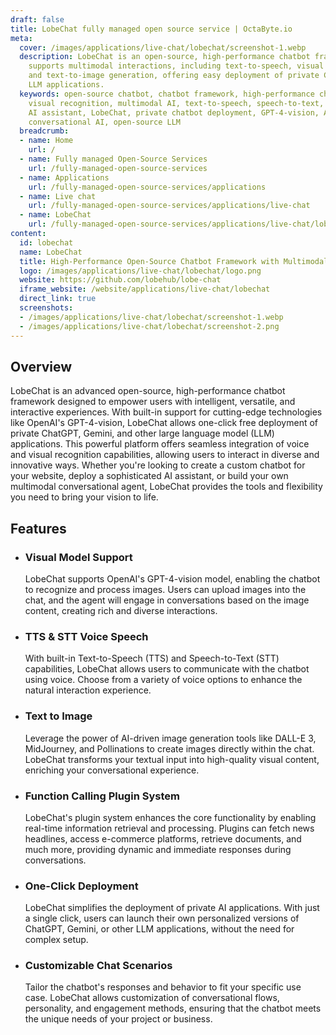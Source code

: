 ```yaml
---
draft: false
title: LobeChat fully managed open source service | OctaByte.io
meta:
  cover: /images/applications/live-chat/lobechat/screenshot-1.webp
  description: LobeChat is an open-source, high-performance chatbot framework that
    supports multimodal interactions, including text-to-speech, visual recognition,
    and text-to-image generation, offering easy deployment of private ChatGPT and
    LLM applications.
  keywords: open-source chatbot, chatbot framework, high-performance chatbot, ChatGPT,
    visual recognition, multimodal AI, text-to-speech, speech-to-text, text-to-image,
    AI assistant, LobeChat, private chatbot deployment, GPT-4-vision, AI plugins,
    conversational AI, open-source LLM
  breadcrumb:
  - name: Home
    url: /
  - name: Fully managed Open-Source Services
    url: /fully-managed-open-source-services
  - name: Applications
    url: /fully-managed-open-source-services/applications
  - name: Live chat
    url: /fully-managed-open-source-services/applications/live-chat
  - name: LobeChat
    url: /fully-managed-open-source-services/applications/live-chat/lobechat
content:
  id: lobechat
  name: LobeChat
  title: High-Performance Open-Source Chatbot Framework with Multimodal Support
  logo: /images/applications/live-chat/lobechat/logo.png
  website: https://github.com/lobehub/lobe-chat
  iframe_website: /website/applications/live-chat/lobechat
  direct_link: true
  screenshots:
  - /images/applications/live-chat/lobechat/screenshot-1.webp
  - /images/applications/live-chat/lobechat/screenshot-2.png
---
```


## Overview

LobeChat is an advanced open-source, high-performance chatbot framework designed to empower users with intelligent, versatile, and interactive experiences. With built-in support for cutting-edge technologies like OpenAI's GPT-4-vision, LobeChat allows one-click free deployment of private ChatGPT, Gemini, and other large language model (LLM) applications. This powerful platform offers seamless integration of voice and visual recognition capabilities, allowing users to interact in diverse and innovative ways. Whether you're looking to create a custom chatbot for your website, deploy a sophisticated AI assistant, or build your own multimodal conversational agent, LobeChat provides the tools and flexibility you need to bring your vision to life.

## Features

- ### Visual Model Support

  LobeChat supports OpenAI's GPT-4-vision model, enabling the chatbot to recognize and process images. Users can upload images into the chat, and the agent will engage in conversations based on the image content, creating rich and diverse interactions.

- ### TTS & STT Voice Speech

  With built-in Text-to-Speech (TTS) and Speech-to-Text (STT) capabilities, LobeChat allows users to communicate with the chatbot using voice. Choose from a variety of voice options to enhance the natural interaction experience.

- ### Text to Image

  Leverage the power of AI-driven image generation tools like DALL-E 3, MidJourney, and Pollinations to create images directly within the chat. LobeChat transforms your textual input into high-quality visual content, enriching your conversational experience.

- ### Function Calling Plugin System

  LobeChat's plugin system enhances the core functionality by enabling real-time information retrieval and processing. Plugins can fetch news headlines, access e-commerce platforms, retrieve documents, and much more, providing dynamic and immediate responses during conversations.

- ### One-Click Deployment

  LobeChat simplifies the deployment of private AI applications. With just a single click, users can launch their own personalized versions of ChatGPT, Gemini, or other LLM applications, without the need for complex setup.

- ### Customizable Chat Scenarios

  Tailor the chatbot's responses and behavior to fit your specific use case. LobeChat allows customization of conversational flows, personality, and engagement methods, ensuring that the chatbot meets the unique needs of your project or business.